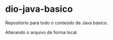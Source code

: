 # dio-java-basico
Repositório para todo o conteúdo de Java básico.

Alterando o arquivo de forma local.

